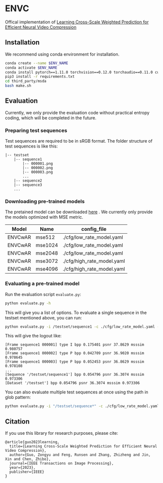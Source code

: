 # ENVC

Offical implementation of [Learning Cross-Scale Weighted Prediction for Efficient Neural
Video Compression](https://arxiv.org/abs/2112.13309v2)

## Installation

We recommend using conda environment for installation.

```bash
conda create --name $ENV_NAME
conda activate $ENV_NAME
conda install pytorch==1.11.0 torchvision==0.12.0 torchaudio==0.11.0 cudatoolkit=11.3 -c pytorch
pip3 install -r requirements.txt
cd third_party/msda
bash make.sh
```

## Evaluation

Currently, we only provide the evaluation code without practical entropy
coding,
which will be completed in the future.

### Preparing test sequences

Test sequences are required to be in sRGB format.
The folder structure of test sequences is like this:

	|-- testset
		|-- sequence1
			|-- 000001.png
			|-- 000002.png
			|-- 000003.png
			...
		|-- sequence2
		|-- sequence3
		...

### Downloading pre-trained models

The pretained model can be
downloaded [here](https://drive.google.com/drive/folders/1Yj7bKL6xAgtxwm1ycaDp7JL6DLlPWGxJ?usp=share_link)
.
We currently only provide the models optimized with MSE metric.

| Model    | Name    | config_file                |
|----------|---------|----------------------------|
| ENVCwAR  | mse512  | ./cfg/low_rate_model.yaml  |
| ENVCwAR  | mse1024 | ./cfg/low_rate_model.yaml  |
| ENVCwAR  | mse2048 | ./cfg/low_rate_model.yaml  |
| ENVCwAR  | mse3072 | ./cfg/high_rate_model.yaml |
| ENVCwAR  | mse4096 | ./cfg/high_rate_model.yaml |

### Evaluating a pre-trained model

Run the evaluation script `evaluate.py`:

```bash
python evaluate.py -h
```

This will give you a list of options.
To evaluate a single sequence in the testset mentioned above, you can run:

```bash
python evaluate.py -i /testset/sequence1 -c ./cfg/low_rate_model.yaml --ckpt_path /ckpt/ENVCwAR/mse512.pth 
```

This will give the logout like:

```
[Frame sequence1 000001] type I bpp 0.175401 psnr 37.8629 msssim 0.980757
[Frame sequence1 000002] type P bpp 0.042709 psnr 36.9020 msssim 0.978645
[Frame sequence1 000003] type P bpp 0.052453 psnr 36.8629 msssim 0.978108
...
[Sequence '/testset/sequence1'] bpp 0.054796 psnr 36.3074 msssim 0.973306
[Dataset '/testset'] bpp 0.054796 psnr 36.3074 msssim 0.973306
```

You can also evaluate multiple test sequences at once using the path in glob
pattern:

```bash
python evaluate.py -i "/testset/sequence*" -c ./cfg/low_rate_model.yaml --ckpt_path $CKPT_PATH 
```

## Citation

If you use this library for research purposes, please cite:

```
@article{guo2023learning,
  title={Learning Cross-Scale Weighted Prediction for Efficient Neural Video Compression},
  author={Guo, Zongyu and Feng, Runsen and Zhang, Zhizheng and Jin, Xin and Chen, Zhibo},
  journal={IEEE Transactions on Image Processing},
  year={2023},
  publisher={IEEE}
}
```
